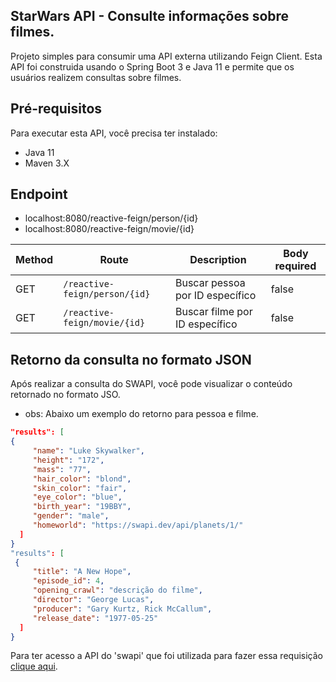 ## StarWars API - Consulte informações sobre filmes.
Projeto simples para consumir uma API externa utilizando Feign Client. Esta API foi construida usando o Spring Boot 3 e Java 11 e permite que os usuários realizem consultas sobre filmes.

## Pré-requisitos
Para executar esta API, você precisa ter instalado:

- Java 11
- Maven 3.X

## Endpoint
- localhost:8080/reactive-feign/person/{id}
- localhost:8080/reactive-feign/movie/{id}

| Method | Route                         | Description                     | Body required |
|--------|-------------------------------|---------------------------------|---------------|
| GET    | `/reactive-feign/person/{id}` | Buscar pessoa por ID específico | false         |
| GET    | `/reactive-feign/movie/{id} ` | Buscar filme por ID específico  | false         |

## Retorno da consulta no formato JSON
Após realizar a consulta do SWAPI, você pode visualizar o conteúdo retornado no formato JSO.
- obs: Abaixo um exemplo do retorno para pessoa e filme.
```json
"results": [
{
     "name": "Luke Skywalker", 
     "height": "172", 
     "mass": "77", 
     "hair_color": "blond", 
     "skin_color": "fair", 
     "eye_color": "blue", 
     "birth_year": "19BBY", 
     "gender": "male", 
     "homeworld": "https://swapi.dev/api/planets/1/"
  ]
}
"results": [
 {
     "title": "A New Hope", 
     "episode_id": 4, 
     "opening_crawl": "descrição do filme", 
     "director": "George Lucas", 
     "producer": "Gary Kurtz, Rick McCallum", 
     "release_date": "1977-05-25"
  ]
}
```
Para ter acesso a API do 'swapi' que foi utilizada para fazer essa requisição [clique aqui](https://swapi.dev/api/).